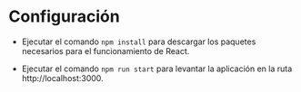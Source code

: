 # Configuración 
- Ejecutar el comando `npm install` para descargar los paquetes necesarios para el funcionamiento de React. 

- Ejecutar el comando `npm run start` para levantar la aplicación en la ruta http://localhost:3000.